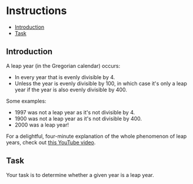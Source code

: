 # Instructions

- [Introduction](#introduction)
- [Task](#task)

## Introduction

A leap year (in the Gregorian calendar) occurs:

- In every year that is evenly divisible by 4.
- Unless the year is evenly divisible by 100, in which case it's only a leap
  year if the year is also evenly divisible by 400.

Some examples:

- 1997 was not a leap year as it's not divisible by 4.
- 1900 was not a leap year as it's not divisible by 400.
- 2000 was a leap year!

For a delightful, four-minute explanation of the whole phenomenon of leap years,
check out [this YouTube video](https://www.youtube.com/watch?v=xX96xng7sAE).

## Task

Your task is to determine whether a given year is a leap year.
